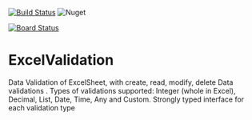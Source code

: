 [![Build Status](https://dev.azure.com/devopspractices1/Space%20Game%20-%20web%20-%20Tests/_apis/build/status/sheddy123.ExcelValidation?branchName=main)](https://dev.azure.com/devopspractices1/Space%20Game%20-%20web%20-%20Tests/_build/latest?definitionId=15&branchName=main)
<img alt="Nuget" src="https://img.shields.io/nuget/v/excel-validator?style=plastic">

[![Board Status](https://dev.azure.com/devopspractices1/edf82c24-f3b4-4b8d-b4d8-c9d8226cdd76/5092ddc7-b118-4e90-ab83-6a0055a75ea7/_apis/work/boardbadge/f8bfb2aa-fa17-49b0-b903-6521b0552c3d?columnOptions=1)](https://dev.azure.com/devopspractices1/edf82c24-f3b4-4b8d-b4d8-c9d8226cdd76/_boards/board/t/5092ddc7-b118-4e90-ab83-6a0055a75ea7/Microsoft.RequirementCategory/)

# ExcelValidation
Data Validation of ExcelSheet, with create, read, modify, delete Data validations . Types of validations supported: Integer (whole in Excel), Decimal, List, Date, Time, Any and Custom.  Strongly typed interface for each validation type
